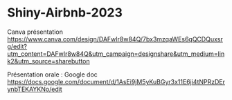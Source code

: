 # Shiny-Airbnb-2023

Canva présentation
https://www.canva.com/design/DAFwIr8w84Q/7bx3mzqaWEs6qQCDQuxsrg/edit?utm_content=DAFwIr8w84Q&utm_campaign=designshare&utm_medium=link2&utm_source=sharebutton

Présentation orale : Google doc
https://docs.google.com/document/d/1AsEi9jM5yKuBGyr3x11E6ji4tNPRzDErynbTEKAYKNo/edit
